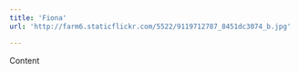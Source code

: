 ```yaml
---
title: 'Fiona'
url: 'http://farm6.staticflickr.com/5522/9119712787_8451dc3074_b.jpg'

---
```


Content
